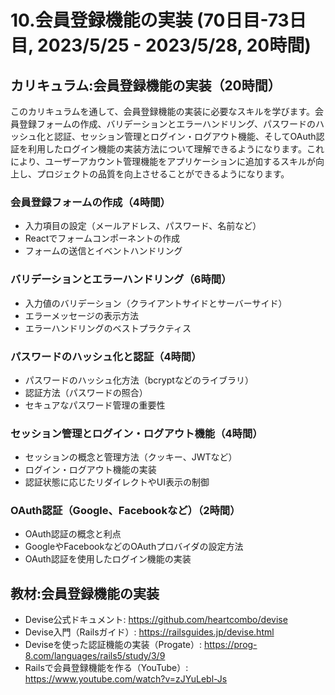 # 10.会員登録機能の実装 (70日目-73日目, 2023/5/25 - 2023/5/28, 20時間)

## カリキュラム:会員登録機能の実装（20時間）
このカリキュラムを通して、会員登録機能の実装に必要なスキルを学びます。会員登録フォームの作成、バリデーションとエラーハンドリング、パスワードのハッシュ化と認証、セッション管理とログイン・ログアウト機能、そしてOAuth認証を利用したログイン機能の実装方法について理解できるようになります。これにより、ユーザーアカウント管理機能をアプリケーションに追加するスキルが向上し、プロジェクトの品質を向上させることができるようになります。
### 会員登録フォームの作成（4時間）
- 入力項目の設定（メールアドレス、パスワード、名前など）
- Reactでフォームコンポーネントの作成
- フォームの送信とイベントハンドリング
### バリデーションとエラーハンドリング（6時間）
- 入力値のバリデーション（クライアントサイドとサーバーサイド）
- エラーメッセージの表示方法
- エラーハンドリングのベストプラクティス
### パスワードのハッシュ化と認証（4時間）
- パスワードのハッシュ化方法（bcryptなどのライブラリ）
- 認証方法（パスワードの照合）
- セキュアなパスワード管理の重要性
### セッション管理とログイン・ログアウト機能（4時間）
- セッションの概念と管理方法（クッキー、JWTなど）
- ログイン・ログアウト機能の実装
- 認証状態に応じたリダイレクトやUI表示の制御
### OAuth認証（Google、Facebookなど）（2時間）
- OAuth認証の概念と利点
- GoogleやFacebookなどのOAuthプロバイダの設定方法
- OAuth認証を使用したログイン機能の実装

## 教材:会員登録機能の実装
- Devise公式ドキュメント: https://github.com/heartcombo/devise
- Devise入門（Railsガイド）: https://railsguides.jp/devise.html
- Deviseを使った認証機能の実装（Progate）: https://prog-8.com/languages/rails5/study/3/9
- Railsで会員登録機能を作る（YouTube）: https://www.youtube.com/watch?v=zJYuLebl-Js